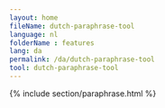 ```yaml
---
layout: home
fileName: dutch-paraphrase-tool
language: nl
folderName : features
lang: da
permalink: /da/dutch-paraphrase-tool
tool: dutch-paraphrase-tool
---
```

{% include section/paraphrase.html %}